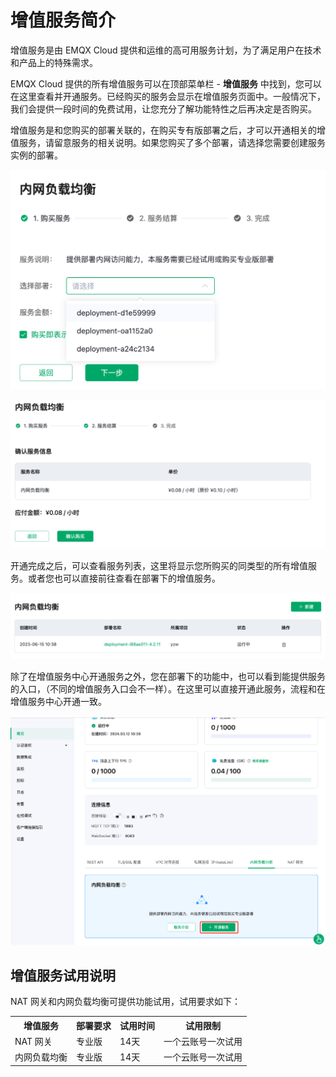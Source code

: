 # 增值服务简介


增值服务是由 EMQX Cloud 提供和运维的高可用服务计划，为了满足用户在技术和产品上的特殊需求。


EMQX Cloud 提供的所有增值服务可以在顶部菜单栏 - **增值服务** 中找到，您可以在这里查看并开通服务。已经购买的服务会显示在增值服务页面中。一般情况下，我们会提供一段时间的免费试用，让您充分了解功能特性之后再决定是否购买。


增值服务是和您购买的部署关联的，在购买专有版部署之后，才可以开通相关的增值服务，请留意服务的相关说明。如果您购买了多个部署，请选择您需要创建服务实例的部署。

![](./_assets/intro_02.png)

![](./_assets/intro_03.png)

开通完成之后，可以查看服务列表，这里将显示您所购买的同类型的所有增值服务。或者您也可以直接前往查看在部署下的增值服务。

![](./_assets/intro_04.png)

除了在增值服务中心开通服务之外，您在部署下的功能中，也可以看到能提供服务的入口，（不同的增值服务入口会不一样）。在这里可以直接开通此服务，流程和在增值服务中心开通一致。

![](./_assets/intro_05.png)


## 增值服务试用说明
NAT 网关和内网负载均衡可提供功能试用，试用要求如下：

<table>
   <tr>
      <th>增值服务</th>
      <th>部署要求</th>
      <th>试用时间</th>
      <th>试用限制</th>
   </tr>
   <tr>
      <td>NAT 网关</td>
      <td>专业版</td>
      <td>14天</td>
      <td>一个云账号一次试用</td>
   </tr>
   <tr>
      <td>内网负载均衡</td>
      <td>专业版</td>
      <td>14天</td>
      <td>一个云账号一次试用</td>
   </tr>
</table>
